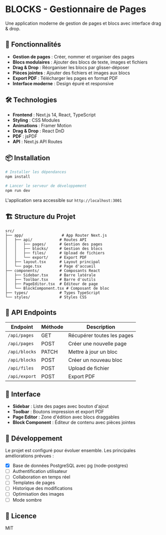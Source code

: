 # BLOCKS - Gestionnaire de Pages

Une application moderne de gestion de pages et blocs avec interface drag & drop.

## 🚀 Fonctionnalités

- **Gestion de pages** : Créer, nommer et organiser des pages
- **Blocs modulaires** : Ajouter des blocs de texte, images et fichiers
- **Drag & Drop** : Réorganiser les blocs par glisser-déposer
- **Pièces jointes** : Ajouter des fichiers et images aux blocs
- **Export PDF** : Télécharger les pages en format PDF
- **Interface moderne** : Design épuré et responsive

## 🛠️ Technologies

- **Frontend** : Next.js 14, React, TypeScript
- **Styling** : CSS Modules
- **Animations** : Framer Motion
- **Drag & Drop** : React DnD
- **PDF** : jsPDF
- **API** : Next.js API Routes

## 📦 Installation

```bash
# Installer les dépendances
npm install

# Lancer le serveur de développement
npm run dev
```

L'application sera accessible sur `http://localhost:3001`

## 🏗️ Structure du Projet

```
src/
├── app/                 # App Router Next.js
│   ├── api/            # Routes API
│   │   ├── pages/      # Gestion des pages
│   │   ├── blocks/     # Gestion des blocs
│   │   ├── files/      # Upload de fichiers
│   │   └── export/     # Export PDF
│   ├── layout.tsx      # Layout principal
│   └── page.tsx        # Page d'accueil
├── components/         # Composants React
│   ├── Sidebar.tsx     # Barre latérale
│   ├── Toolbar.tsx     # Barre d'outils
│   ├── PageEditor.tsx  # Éditeur de page
│   └── BlockComponent.tsx # Composant de bloc
├── types/              # Types TypeScript
└── styles/             # Styles CSS
```

## 🔌 API Endpoints

| Endpoint | Méthode | Description |
|----------|---------|-------------|
| `/api/pages` | GET | Récupérer toutes les pages |
| `/api/pages` | POST | Créer une nouvelle page |
| `/api/blocks` | PATCH | Mettre à jour un bloc |
| `/api/blocks` | POST | Créer un nouveau bloc |
| `/api/files` | POST | Upload de fichier |
| `/api/export` | POST | Export PDF |

## 🎨 Interface

- **Sidebar** : Liste des pages avec bouton d'ajout
- **Toolbar** : Boutons impression et export PDF
- **Page Editor** : Zone d'édition avec blocs draggables
- **Block Component** : Éditeur de contenu avec pièces jointes

## 🚧 Développement

Le projet est configuré pour évoluer ensemble. Les principales améliorations prévues :

- [x] Base de données PostgreSQL avec pg (node-postgres)
- [ ] Authentification utilisateur
- [ ] Collaboration en temps réel
- [ ] Templates de pages
- [ ] Historique des modifications
- [ ] Optimisation des images
- [ ] Mode sombre

## 📝 Licence

MIT 